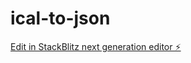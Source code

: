 # ical-to-json

[Edit in StackBlitz next generation editor ⚡️](https://stackblitz.com/~/github.com/glaucopater/ical-to-json)